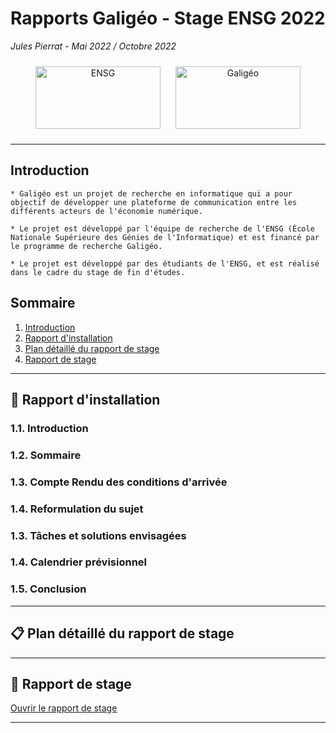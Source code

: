 # Rapports Galigéo - Stage ENSG 2022
*Jules Pierrat - Mai 2022 / Octobre 2022*

<p align="center">
    <img src="https://www.ensg.eu/-MEP0-/apv/logo_ensg_rwd.png" alt="ENSG" width="200" height="100" style="margin: 10px">
    <img src="https://galigeo-for-salesforce.github.io/assets/logo-galigeo.svg" alt="Galigéo" width="200" height="100" style="margin: 10px">
</p>

----

## Introduction

    * Galigéo est un projet de recherche en informatique qui a pour objectif de développer une plateforme de communication entre les différents acteurs de l'économie numérique.   

    * Le projet est développé par l'équipe de recherche de l'ENSG (École Nationale Supérieure des Génies de l'Informatique) et est financé par le programme de recherche Galigéo.

    * Le projet est développé par des étudiants de l'ENSG, et est réalisé dans le cadre du stage de fin d'études.

## Sommaire

1. [Introduction](#introduction)
2. [Rapport d'installation](#rapport-d-installation)
3. [Plan détaillé du rapport de stage](#plan-detaillé-du-rapport-de-stage)
4. [Rapport de stage](#rapport-de-stage)

----

## :newspaper: Rapport d'installation

### 1.1. Introduction
### 1.2. Sommaire
### 1.3. Compte Rendu des conditions d'arrivée
### 1.4. Reformulation du sujet
### 1.3. Tâches et solutions envisagées
### 1.4. Calendrier prévisionnel
### 1.5. Conclusion

----
    
## :clipboard: Plan détaillé du rapport de stage


----

## :blue_book: Rapport de stage

[Ouvrir le rapport de stage](./RAPPORT_ING3_PIERRAT_Jules.pdf)

----